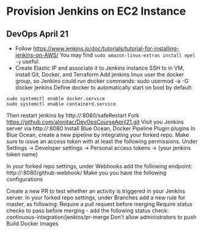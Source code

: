 # Provision Jenkins on EC2 Instance
## DevOps April 21
- Follow https://www.jenkins.io/doc/tutorials/tutorial-for-installing-jenkins-on-AWS/
You may find `sudo amazon-linux-extras install epel -y` useful.
- Create Elastic IP and associate it to Jenkins instance
SSH to in VM, install Git, Docker, and Terraform
Add jenkins linux user the docker group, so Jenkins could run docker commands:
sudo usermod -a -G docker jenkins
Define docker to automatically start on boot by default:
```shell
sudo systemctl enable docker.service
sudo systemctl enable containerd.service
```

Then restart jenkins by http://<ip>:8080/safeRestart
Fork https://github.com/alonitac/DevOpsCourseApril21.git
Visit you Jenkins server via http://<ip>:8080
Install Blue Ocean, Docker Pipeline Plugin plugins
In Blue Ocean, create a new pipeline by integrating your forked repo.
Make sure to issue an access token with at least the following permissions. Under Settings ->  Developer settings -> Personal access tokens -> (your jenkins token name)

In your forked repo settings, under Webhooks add the following endpoint:
http://<ip>:8080/github-webhook/
Make you you have the following configurations

Create a new PR to test whether an activity is triggered in your Jenkins server.
In your forked repo settings, under Branches add a new rule for master, as following:
Require a pull request before merging
Require status checks to pass before merging - add the following status check: continuous-integration/jenkins/pr-merge
Don’t allow administrators to push
Build Docker Images 

